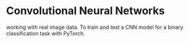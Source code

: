 # Convolutional Neural Networks
working with real image data.
To train and test a CNN model for a binary classification task with PyTorch.
